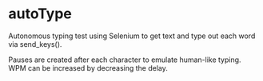 # autoType

Autonomous typing test using Selenium to get text and type out each word via send_keys().

Pauses are created after each character to emulate human-like typing. WPM can be increased by decreasing the delay.
